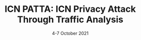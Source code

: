 ---
title: "ICN PATTA: ICN Privacy Attack Through Traffic Analysis"
collection: publications
category: Conferences
date: 4-7 October 2021
venue: 'Proceedings of the 46th IEEE Conference on Local Computer Networks (LCN) (IEEE LCN 2021) Virtual event, 4-7 October 2021'
paperurl: ''
--- 